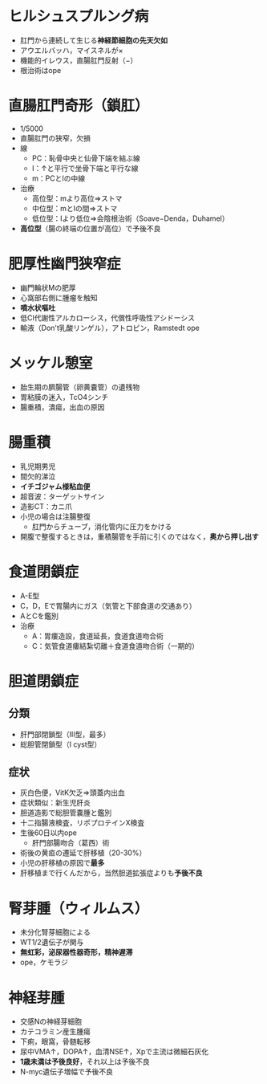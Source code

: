 # ヒルシュスプルング病
- 肛門から連続して生じる**神経節細胞の先天欠如**
- アウエルバッハ，マイスネルが×
- 機能的イレウス，直腸肛門反射（−）
- 根治術はope

# 直腸肛門奇形（鎖肛）
- 1/5000
- 直腸肛門の狭窄，欠損
- 線
  - PC：恥骨中央と仙骨下端を結ぶ線
  - I：↑と平行で坐骨下端と平行な線
  - m：PCとIの中線
- 治療
  - 高位型：mより高位⇒ストマ
  - 中位型：mとIの間⇒ストマ
  - 低位型：Iより低位⇒会陰根治術（Soave−Denda，Duhamel）
- **高位型**（腸の終端の位置が高位）で予後不良

# 肥厚性幽門狭窄症
- 幽門輪状Mの肥厚
- 心窩部右側に腫瘤を触知
- **噴水状嘔吐**
- 低Cl代謝性アルカローシス，代償性呼吸性アシドーシス
- 輸液（Don't乳酸リンゲル），アトロピン，Ramstedt ope

# メッケル憩室
- 胎生期の臍腸管（卵黄嚢管）の遺残物
- 胃粘膜の迷入，TcO4シンチ
- 腸重積，潰瘍，出血の原因

# 腸重積
- 乳児期男児
- 間欠的涕泣
- **イチゴジャム様粘血便**
- 超音波：ターゲットサイン
- 造影CT：カニ爪
- 小児の場合は注腸整復
  - 肛門からチューブ，消化管内に圧力をかける
- 開腹で整復するときは，重積腸管を手前に引くのではなく，**奥から押し出す**

# 食道閉鎖症
- A-E型
- C，D，Eで胃腸内にガス（気管と下部食道の交通あり）
- AとCを鑑別
- 治療
  - A：胃瘻造設，食道延長，食道食道吻合術
  - C：気管食道瘻結紮切離＋食道食道吻合術（一期的）

# 胆道閉鎖症
## 分類
- 肝門部閉鎖型（III型，最多）
- 総胆管閉鎖型（I cyst型）

## 症状
- 灰白色便，VitK欠乏⇒頭蓋内出血
- 症状類似：新生児肝炎
- 胆道造影で総胆管嚢腫と鑑別
- 十二指腸液検査，リポプロテインX検査
- 生後60日以内ope
  - 肝門部腸吻合（葛西）術
- 術後の黄疸の遷延で肝移植（20-30%）
- 小児の肝移植の原因で**最多**
- 肝移植まで行くんだから，当然胆道拡張症よりも**予後不良**

# 腎芽腫（ウィルムス）
- 未分化腎芽細胞による
- WT1/2遺伝子が関与
- **無虹彩，泌尿器性器奇形，精神遅滞**
- ope，ケモラジ

# 神経芽腫
- 交感Nの神経芽細胞
- カテコラミン産生腫瘍
- 下痢，眼窩，骨髄転移
- 尿中VMA↑，DOPA↑，血清NSE↑，Xpで主流は微細石灰化
- **1歳未満は予後良好**，それ以上は予後不良
- N-myc遺伝子増幅で予後不良























